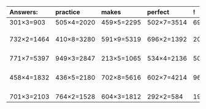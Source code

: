 | Answers: | practice | makes | perfect | ! |
| :--- | :--- | :--- | :--- | :--- |
| 301×3=903 | 505×4=2020 | 459×5=2295 | 502×7=3514 | 695×3=2085 | 
|   |   |   |   |   | 
|   |   |   |   |   | 
|   |   |   |   |   | 
| 732×2=1464 | 410×8=3280 | 591×9=5319 | 696×2=1392 | 206×8=1648 | 
|   |   |   |   |   | 
|   |   |   |   |   | 
|   |   |   |   |   | 
|   |   |   |   |   | 
| 771×7=5397 | 949×3=2847 | 213×5=1065 | 534×4=2136 | 506×6=3036 | 
|   |   |   |   |   | 
|   |   |   |   |   | 
|   |   |   |   |   | 
|   |   |   |   |   | 
| 458×4=1832 | 436×5=2180 | 702×8=5616 | 602×7=4214 | 960×7=6720 | 
|   |   |   |   |   | 
|   |   |   |   |   | 
|   |   |   |   |   | 
|   |   |   |   |   | 
| 701×3=2103 | 764×2=1528 | 604×3=1812 | 292×2=584 | 195×4=780 | 
